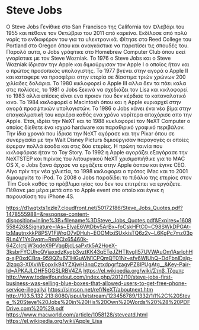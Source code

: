 # Steve Jobs


Ο Steve Jobs Γενίθικε στο San Francisco της California τον Φλεβάρι του 1955 και πέθανε τον Οκτώβριο του 2011 από καρκίνο.  Εκδίλοσε από πολύ νορίς το ενδιαφέρον του για τα υλεκτρονικά. Φίτησε στο Reed College του Portland στο Oregon όπου και αναγκάστικε να παρατίσει τις σπουδές του. Παρολό αυτα,  ο Jobs  γράφτικε στο Homebrew Computer Club  όπου εκεί γνορίστικε με τον Steve Wozniak.
Το 1976 ο Steve Jobs και ο Steve Wozniak ίδρισαν την Apple και διμιούργισαν τον Apple I ο οποίος ήταν και ο πρώτος προσοπικός υπολογιστής. Το 1977 βγένει στην αγορά ο Apple II και καταφερε να προσφέρει στην ετερία σε δίαστιμα τριών χρώνων 200 χιλίαδες δολάρια. Το 1980 κικλοφορεί ο Apple III αλλα δεν τα πάει καλα στις πολίσεις, το 1981 ο Jobs ξεκινά να σχεδιάζει τον Lisa και κικλοφορεί το 1983 αλλα επίσεις είναι ενα προιον που δεν κέρδισε το καταναλοτικό κινο. Το 1984 κικλοφορεί ο Macintosh όπου και η Apple κυριαρχεί στην αγορά προσψπικών υπολογιστών.
Το 1986 o Jobs κάνει ένα νέο βίμα στην επαγκελματική του καριέρα καθός ενα χρόνο νορίτερα αποχόρισε απο την Apple. Έτσι, ιδρίει την NeXT και το 1988 κυκλοφορεί τον NeXT Computer ο οποίος δίεθετε ένα ισχιρό hardware και παραθιρικό γραφικό περιβάλον. Την ίδια χρονιά που ίδρισε την NeXT αγόρασε και την Pixar όπου σε συνεργασία με την Walt Disney Picturs διμιούργισαν παραγογές οι οποίες έφεραν πολλά έσοδα και στις δύο ετερίες. Η πρώτη ταινία που κικλοφόρισε ήταν το Toy Story. To 1992 η Apple αγοράζει εξαγόρασε την NeXTSTEP και πιρίνας του λιτουργικού NeXT χρισιμοπιήθικε για το MAC OS X, ο Jobs ξανα άρχισε να εργάζετε στην Apple όσπου και έγινε CEO. Λίγο πρίν την νέα χιλιετία, το 1998 κικλοφορει ο πρότος iMac και το 2001 διμιουργίτε το iPod.
Το 2008 o Jobs παραδίδει το πιδάλιο της ετερίας στον  Tim Cook καθός το πρόβλιμα ιγίας του δεν του επιτρέπει να εργάζετε. Πέθανε μια μέρα μετά απο το Apple event στο οποίο και έγινε η παρουσίαση του iPhone 4S. 

https://d1wqtxts1xzle7.cloudfront.net/50172186/Steve_Jobs_Quotes.pdf?1478555988=&response-content-disposition=inline%3B+filename%3DSteve_Jobs_Quotes.pdf&Expires=1608558426&Signature=IAs~ElyaE6WtDbv5ArBx~foCskHFtC0~C98SWkDPGAt-txMautnxkkP8PSV1FWrqO7vDHuh~EOOMtxiSUxkisTQ6z2y~L6KgPc7mz03pRLn4Y1YsGvqm~Rm8Clx65460k-64ZclctjjW3qdeX9PVqgBjcLsaPxtk5A2HoeX-3ksbrFYCUhcQVjaxxdzKyqb3vztKK43qETeJZHTItvgII57UVWAuOm1AsrlohHq-sjP0xdCBra-959QZu6Z1HGuWN1CPQmQT01Nr~sfv6WIUhQ~DdFbnlDslg-2lzqg3-XIXvWEopxIk94YZXjwH3nqCztxdpgrfzagvPZ8lPUgAtg__&Key-Pair-Id=APKAJLOHF5GGSLRBV4ZA
https://el.wikipedia.org/wiki/Στηβ_Τζομπς
http://www.todayifoundout.com/index.php/2012/10/steve-jobs-first-business-was-selling-blue-boxes-that-allowed-users-to-get-free-phone-service-illegally/
https://simson.net/ref/NeXT/aboutnext.htm
http://103.5.132.213:8080/jspui/bitstream/123456789/1332/1/I%2C%20Steve_%20Steve%20Jobs%20in%20His%20Own%20Words%20%28%20PDFDrive.com%20%29.pdf
https://www.macworld.com/article/1058128/steveatd.html
https://el.wikipedia.org/wiki/Apple_Lisa
